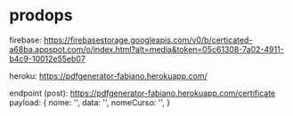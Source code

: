 # prodops


firebase: https://firebasestorage.googleapis.com/v0/b/certicated-a68ba.appspot.com/o/index.html?alt=media&token=05c61308-7a02-4911-b4c9-10012e55eb07

heroku: https://pdfgenerator-fabiano.herokuapp.com/

endpoint (post): https://pdfgenerator-fabiano.herokuapp.com/certificate
payload: {
  nome: '', 
  data: '', 
  nomeCurso: '',
}